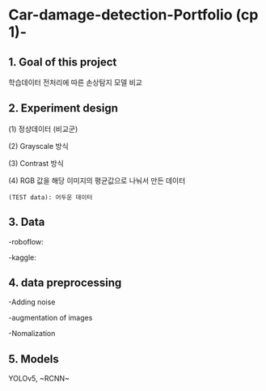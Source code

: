 # Car-damage-detection-Portfolio (cp 1)-

## 1. Goal of this project
학습데이터 전처리에 따른 손상탐지 모델 비교

## 2. Experiment design
  
   (1) 정상데이터 (비교군)
   
   (2) Grayscale 방식
   
   (3) Contrast 방식
   
   (4) RGB 값을 해당 이미지의 평균값으로 나눠서 만든 데이터
  
    (TEST data): 어두운 데이터
   
## 3. Data 
  -roboflow:
  
  -kaggle:
  
## 4. data preprocessing 
   -Adding noise
   
   -augmentation of images 
   
   -Nomalization

## 5. Models 

YOLOv5, ~RCNN~
